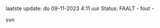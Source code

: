 laatste update: 
do 09-11-2023  4:11   uur 
Status: FAALT - fout - 
<div class="service R">svn</div>